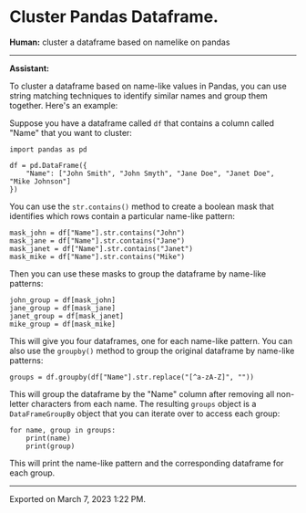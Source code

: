 # Cluster Pandas Dataframe.

**Human:**
cluster a dataframe based on namelike on pandas

***

**Assistant:**

To cluster a dataframe based on name-like values in Pandas, you can use string matching techniques to identify similar names and group them together. Here's an example:

Suppose you have a dataframe called `df` that contains a column called "Name" that you want to cluster:

```
import pandas as pd

df = pd.DataFrame({
    "Name": ["John Smith", "John Smyth", "Jane Doe", "Janet Doe", "Mike Johnson"]
})

```

You can use the `str.contains()` method to create a boolean mask that identifies which rows contain a particular name-like pattern:

```
mask_john = df["Name"].str.contains("John")
mask_jane = df["Name"].str.contains("Jane")
mask_janet = df["Name"].str.contains("Janet")
mask_mike = df["Name"].str.contains("Mike")

```

Then you can use these masks to group the dataframe by name-like patterns:

```
john_group = df[mask_john]
jane_group = df[mask_jane]
janet_group = df[mask_janet]
mike_group = df[mask_mike]

```

This will give you four dataframes, one for each name-like pattern. You can also use the `groupby()` method to group the original dataframe by name-like patterns:

```
groups = df.groupby(df["Name"].str.replace("[^a-zA-Z]", ""))

```

This will group the dataframe by the "Name" column after removing all non-letter characters from each name. The resulting `groups` object is a `DataFrameGroupBy` object that you can iterate over to access each group:

```
for name, group in groups:
    print(name)
    print(group)

```

This will print the name-like pattern and the corresponding dataframe for each group.


***

Exported on March 7, 2023 1:22 PM.